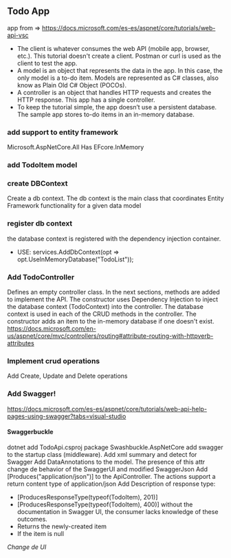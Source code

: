 ## Todo App
app from => https://docs.microsoft.com/es-es/aspnet/core/tutorials/web-api-vsc
- The client is whatever consumes the web API (mobile app, browser, etc.). This tutorial doesn't create a client. Postman or curl is used as the client to test the app.
- A model is an object that represents the data in the app. In this case, the only model is a to-do item. Models are represented as C# classes, also know as Plain Old C# Object (POCOs).
- A controller is an object that handles HTTP requests and creates the HTTP response. This app has a single controller.
- To keep the tutorial simple, the app doesn’t use a persistent database. The sample app stores to-do items in an in-memory database.

### add support to entity framework
Microsoft.AspNetCore.All Has EFcore.InMemory

### add TodoItem model

### create DBContext
Create a db context. The db context is the main class that coordinates Entity Framework functionality for a given data model

### register db context
the database context is registered with the dependency injection container.
- USE: services.AddDbContext<TodoContext>(opt => opt.UseInMemoryDatabase("TodoList"));

### Add TodoController

Defines an empty controller class. In the next sections, methods are added to implement the API.
The constructor uses Dependency Injection to inject the database context (TodoContext) into the controller. The database context is used in each of the CRUD methods in the controller.
The constructor adds an item to the in-memory database if one doesn't exist.
https://docs.microsoft.com/en-us/aspnet/core/mvc/controllers/routing#attribute-routing-with-httpverb-attributes

### Implement crud operations
Add Create, Update and Delete operations

### Add Swagger!
https://docs.microsoft.com/es-es/aspnet/core/tutorials/web-api-help-pages-using-swagger?tabs=visual-studio 
#### Swaggerbuckle
dotnet add TodoApi.csproj package Swashbuckle.AspNetCore
add swagger to the startup class (middleware).
Add xml summary and detect for Swagger 
Add DataAnnotations to the model. The presence of this attr change de behavior of the SwaggerUI and modified SwaggerJson
Add [Produces("application/json")] to the ApiController. The actions support a return content type of application/json
Add Description of response type: 
- [ProducesResponseType(typeof(TodoItem), 201)]
- [ProducesResponseType(typeof(TodoItem), 400)]
without the documentation in Swagger UI, the consumer lacks knowledge of these outcomes.
- <response code="201">Returns the newly-created item</response>
- <response code="400">If the item is null</response>            

*Change de UI*




